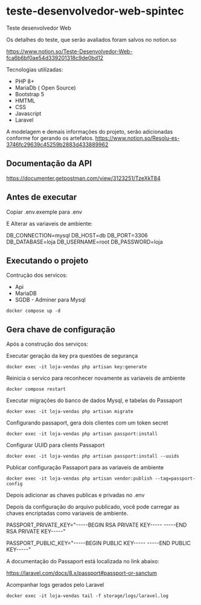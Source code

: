 # teste-desenvolvedor-web-spintec
Teste desenvolvedor Web 

Os detalhes do teste, que serão avaliados foram salvos no notion.so

https://www.notion.so/Teste-Desenvolvedor-Web-fca6b6bf0ae54d339201318c9de0bd12

Tecnologias utilizadas:

- PHP 8+
- MariaDb ( Open Source)
- Bootstrap 5
- HMTML
- CSS
- Javascript
- Laravel


A modelagem e demais informações do projeto, serão adicionadas conforme for gerando os artefatos.
https://www.notion.so/Resolu-es-3746fc29639c45259b2883d433889962

## Documentação da API
https://documenter.getpostman.com/view/3123251/TzeXkT84

## Antes de executar

Copiar .env.exemple para .env

E Alterar as variaveis de ambiente:

DB_CONNECTION=mysql
DB_HOST=db
DB_PORT=3306
DB_DATABASE=loja
DB_USERNAME=root
DB_PASSWORD=loja

## Executando o projeto

Contrução dos servicos:

- Api
- MariaDB
- SGDB - Adminer para Mysql

`docker compose up -d`

## Gera chave de configuração

Após a construção dos serviços:

Executar geração da key pra questões de segurança

`docker exec -it loja-vendas php artisan key:generate`

Reinicia o servico para reconhecer novamente as variaveis de ambiente

`docker compose restart`

Executar migrações do banco de dados Mysql, e tabelas do Passaport

`docker exec -it loja-vendas php artisan migrate`

Configurando passaport, gera dois clientes com um token secret

`docker exec -it loja-vendas php artisan passport:install`

Configurar UUID para clients Passaport

`docker exec -it loja-vendas php artisan passport:install --uuids`

Publicar configuração Passaport para as variaveis de ambiente

`docker exec -it loja-vendas php artisan vendor:publish --tag=passport-config`

Depois adicionar as chaves publicas e privadas no .env

Depois da configuração do arquivo publicado, você pode carregar as chaves encriptadas como variaveis de ambiente.

PASSPORT_PRIVATE_KEY="-----BEGIN RSA PRIVATE KEY-----
<private key here>
-----END RSA PRIVATE KEY-----"

PASSPORT_PUBLIC_KEY="-----BEGIN PUBLIC KEY-----
<public key here>
-----END PUBLIC KEY-----"

A documentação do Passaport está localizada no link abaixo:

https://laravel.com/docs/8.x/passport#passport-or-sanctum

Acompanhar logs gerados pelo Laravel

`docker exec -it loja-vendas tail -f storage/logs/laravel.log`
